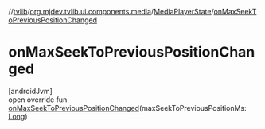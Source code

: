 //[tvlib](../../../index.md)/[org.mjdev.tvlib.ui.components.media](../index.md)/[MediaPlayerState](index.md)/[onMaxSeekToPreviousPositionChanged](on-max-seek-to-previous-position-changed.md)

# onMaxSeekToPreviousPositionChanged

[androidJvm]\
open override fun [onMaxSeekToPreviousPositionChanged](on-max-seek-to-previous-position-changed.md)(maxSeekToPreviousPositionMs: [Long](https://kotlinlang.org/api/latest/jvm/stdlib/kotlin/-long/index.html))
